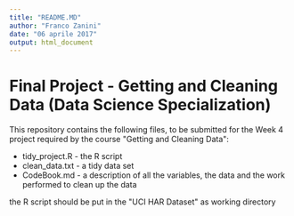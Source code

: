 ```yaml
---
title: "README.MD"
author: "Franco Zanini"
date: "06 aprile 2017"
output: html_document
---
```

# Final Project - Getting and Cleaning Data (Data Science Specialization)
This repository contains the following files, to be submitted for the Week 4 project required by the course "Getting and Cleaning Data":

* tidy_project.R - the R script 
* clean_data.txt - a tidy data set
* CodeBook.md - a description of all the variables, the data and the work performed to clean up the data

the R script should be put in the "UCI HAR Dataset" as working directory
